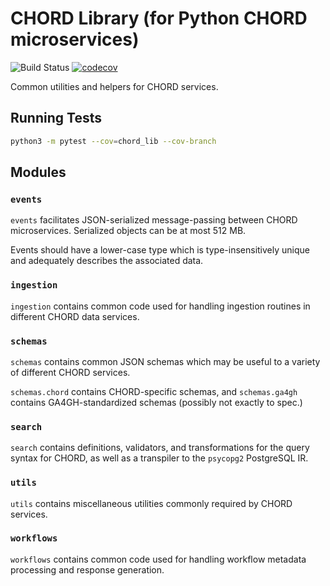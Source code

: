 # CHORD Library (for Python CHORD microservices)

![Build Status](https://api.travis-ci.org/c3g/chord_lib.svg?branch=master)
[![codecov](https://codecov.io/gh/c3g/chord_lib/branch/master/graph/badge.svg)](https://codecov.io/gh/c3g/chord_lib)

Common utilities and helpers for CHORD services.


## Running Tests

```bash
python3 -m pytest --cov=chord_lib --cov-branch
```


## Modules

### `events`

`events` facilitates JSON-serialized message-passing between CHORD
microservices. Serialized objects can be at most 512 MB.

Events should have a lower-case type which is type-insensitively unique and
adequately describes the associated data.

### `ingestion`

`ingestion` contains common code used for handling ingestion routines in
different CHORD data services.

### `schemas`

`schemas` contains common JSON schemas which may be useful to a variety of
different CHORD services.

`schemas.chord` contains CHORD-specific schemas, and `schemas.ga4gh` contains
GA4GH-standardized schemas (possibly not exactly to spec.)

### `search`

`search` contains definitions, validators, and transformations for the query
syntax for CHORD, as well as a transpiler to the `psycopg2` PostgreSQL IR.

### `utils`

`utils` contains miscellaneous utilities commonly required by CHORD services.

### `workflows`

`workflows` contains common code used for handling workflow metadata processing
and response generation.
